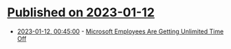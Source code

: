 # [Published on 2023-01-12](index.md)

* [2023-01-12, 00:45:00](https://slashdot.org/story/23/01/11/2213240/microsoft-employees-are-getting-unlimited-time-off?utm_source=rss1.0mainlinkanon&utm_medium=feed) - [Microsoft Employees Are Getting Unlimited Time Off](https://slashdot.org/story/23/01/11/2213240/microsoft-employees-are-getting-unlimited-time-off?utm_source=rss1.0mainlinkanon&utm_medium=feed)
